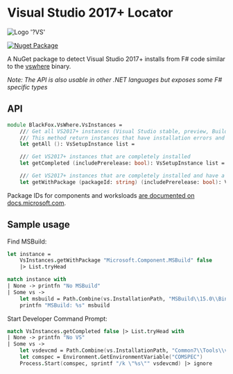 # Visual Studio 2017+ Locator

![Logo '?VS'](https://raw.githubusercontent.com/vbfox/FoxSharp/master/src/BlackFox.VsWhere/Icon.png)

[![Nuget Package](https://img.shields.io/nuget/v/BlackFox.VsWhere.svg)](https://www.nuget.org/packages/BlackFox.VsWhere)

A NuGet package to detect Visual Studio 2017+ installs from F# code similar to the
[vswhere](https://github.com/Microsoft/vswhere) binary.

*Note: The API is also usable in other .NET languages but exposes some F# specific types*

## API

```fsharp
module BlackFox.VsWhere.VsInstances =
    /// Get all VS2017+ instances (Visual Studio stable, preview, Build tools, ...)
    /// This method return instances that have installation errors and pre-releases.
    let getAll (): VsSetupInstance list =

    /// Get VS2017+ instances that are completely installed
    let getCompleted (includePrerelease: bool): VsSetupInstance list =

    /// Get VS2017+ instances that are completely installed and have a specific package ID installed
    let getWithPackage (packageId: string) (includePrerelease: bool): VsSetupInstance list =
```

Package IDs for components and worksloads [are documented on docs.microsoft.com](https://docs.microsoft.com/en-us/visualstudio/install/workload-component-id-vs-build-tools?view=vs-2017).

## Sample usage

Find MSBuild:

```fsharp
let instance =
    VsInstances.getWithPackage "Microsoft.Component.MSBuild" false
    |> List.tryHead

match instance with
| None -> printfn "No MSBuild"
| Some vs ->
    let msbuild = Path.Combine(vs.InstallationPath, "MSBuild\\15.0\\Bin\\MSBuild.exe")
    printfn "MSBuild: %s" msbuild
```

Start Developer Command Prompt:

```fsharp
match VsInstances.getCompleted false |> List.tryHead with
| None -> printfn "No VS"
| Some vs ->
    let vsdevcmd = Path.Combine(vs.InstallationPath, "Common7\\Tools\\vsdevcmd.bat")
    let comspec = Environment.GetEnvironmentVariable("COMSPEC")
    Process.Start(comspec, sprintf "/k \"%s\"" vsdevcmd) |> ignore
```
